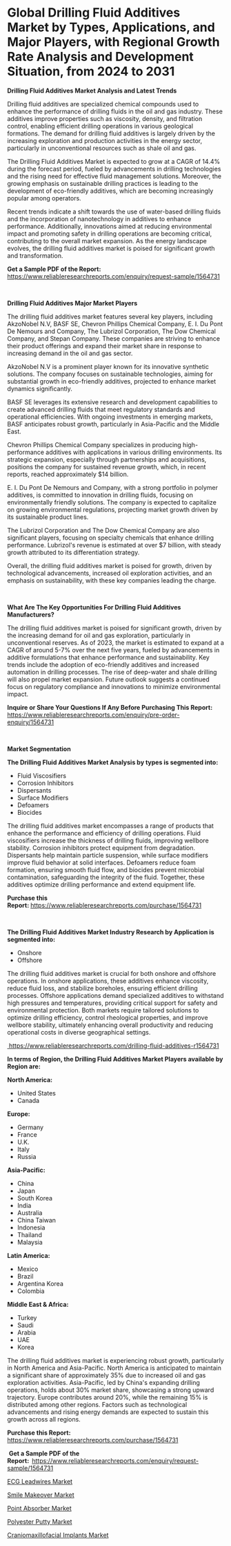 <p><h1>Global Drilling Fluid Additives Market by Types, Applications, and Major Players, with Regional Growth Rate Analysis and Development Situation, from 2024 to 2031</h1></p><p><strong>Drilling Fluid Additives Market Analysis and Latest Trends</strong></p>
<p><p>Drilling fluid additives are specialized chemical compounds used to enhance the performance of drilling fluids in the oil and gas industry. These additives improve properties such as viscosity, density, and filtration control, enabling efficient drilling operations in various geological formations. The demand for drilling fluid additives is largely driven by the increasing exploration and production activities in the energy sector, particularly in unconventional resources such as shale oil and gas. </p><p>The Drilling Fluid Additives Market is expected to grow at a CAGR of 14.4% during the forecast period, fueled by advancements in drilling technologies and the rising need for effective fluid management solutions. Moreover, the growing emphasis on sustainable drilling practices is leading to the development of eco-friendly additives, which are becoming increasingly popular among operators. </p><p>Recent trends indicate a shift towards the use of water-based drilling fluids and the incorporation of nanotechnology in additives to enhance performance. Additionally, innovations aimed at reducing environmental impact and promoting safety in drilling operations are becoming critical, contributing to the overall market expansion. As the energy landscape evolves, the drilling fluid additives market is poised for significant growth and transformation.</p></p>
<p><strong>Get a Sample PDF of the Report:&nbsp;</strong> <a href="https://www.reliableresearchreports.com/enquiry/request-sample/1564731?utm_campaign=4&utm_medium=2&utm_source=Github&utm_content=ia&utm_term=08112024&utm_id=drilling-fluid-additives">https://www.reliableresearchreports.com/enquiry/request-sample/1564731</a></p>
<p>&nbsp;</p>
<p><strong>Drilling Fluid Additives Major Market Players</strong></p>
<p><p>The drilling fluid additives market features several key players, including AkzoNobel N.V, BASF SE, Chevron Phillips Chemical Company, E. I. Du Pont De Nemours and Company, The Lubrizol Corporation, The Dow Chemical Company, and Stepan Company. These companies are striving to enhance their product offerings and expand their market share in response to increasing demand in the oil and gas sector.</p><p>AkzoNobel N.V is a prominent player known for its innovative synthetic solutions. The company focuses on sustainable technologies, aiming for substantial growth in eco-friendly additives, projected to enhance market dynamics significantly.</p><p>BASF SE leverages its extensive research and development capabilities to create advanced drilling fluids that meet regulatory standards and operational efficiencies. With ongoing investments in emerging markets, BASF anticipates robust growth, particularly in Asia-Pacific and the Middle East.</p><p>Chevron Phillips Chemical Company specializes in producing high-performance additives with applications in various drilling environments. Its strategic expansion, especially through partnerships and acquisitions, positions the company for sustained revenue growth, which, in recent reports, reached approximately $14 billion.</p><p>E. I. Du Pont De Nemours and Company, with a strong portfolio in polymer additives, is committed to innovation in drilling fluids, focusing on environmentally friendly solutions. The company is expected to capitalize on growing environmental regulations, projecting market growth driven by its sustainable product lines.</p><p>The Lubrizol Corporation and The Dow Chemical Company are also significant players, focusing on specialty chemicals that enhance drilling performance. Lubrizol's revenue is estimated at over $7 billion, with steady growth attributed to its differentiation strategy.</p><p>Overall, the drilling fluid additives market is poised for growth, driven by technological advancements, increased oil exploration activities, and an emphasis on sustainability, with these key companies leading the charge.</p></p>
<p>&nbsp;</p>
<p><strong>What Are The Key Opportunities For Drilling Fluid Additives Manufacturers?</strong></p>
<p><p>The drilling fluid additives market is poised for significant growth, driven by the increasing demand for oil and gas exploration, particularly in unconventional reserves. As of 2023, the market is estimated to expand at a CAGR of around 5-7% over the next five years, fueled by advancements in additive formulations that enhance performance and sustainability. Key trends include the adoption of eco-friendly additives and increased automation in drilling processes. The rise of deep-water and shale drilling will also propel market expansion. Future outlook suggests a continued focus on regulatory compliance and innovations to minimize environmental impact.</p></p>
<p><strong>Inquire or Share Your Questions If Any Before Purchasing This Report:</strong> <a href="https://www.reliableresearchreports.com/enquiry/pre-order-enquiry/1564731?utm_campaign=4&utm_medium=2&utm_source=Github&utm_content=ia&utm_term=08112024&utm_id=drilling-fluid-additives">https://www.reliableresearchreports.com/enquiry/pre-order-enquiry/1564731</a></p>
<p>&nbsp;</p>
<p><strong>Market Segmentation</strong></p>
<p><strong>The Drilling Fluid Additives Market Analysis by types is segmented into:</strong></p>
<p><ul><li>Fluid Viscosifiers</li><li>Corrosion Inhibitors</li><li>Dispersants</li><li>Surface Modifiers</li><li>Defoamers</li><li>Biocides</li></ul></p>
<p><p>The drilling fluid additives market encompasses a range of products that enhance the performance and efficiency of drilling operations. Fluid viscosifiers increase the thickness of drilling fluids, improving wellbore stability. Corrosion inhibitors protect equipment from degradation. Dispersants help maintain particle suspension, while surface modifiers improve fluid behavior at solid interfaces. Defoamers reduce foam formation, ensuring smooth fluid flow, and biocides prevent microbial contamination, safeguarding the integrity of the fluid. Together, these additives optimize drilling performance and extend equipment life.</p></p>
<p><strong>Purchase this Report:&nbsp;</strong><a href="https://www.reliableresearchreports.com/purchase/1564731?utm_campaign=4&utm_medium=2&utm_source=Github&utm_content=ia&utm_term=08112024&utm_id=drilling-fluid-additives">https://www.reliableresearchreports.com/purchase/1564731</a></p>
<p>&nbsp;</p>
<p><strong>The Drilling Fluid Additives Market Industry Research by Application is segmented into:</strong></p>
<p><ul><li>Onshore</li><li>Offshore</li></ul></p>
<p><p>The drilling fluid additives market is crucial for both onshore and offshore operations. In onshore applications, these additives enhance viscosity, reduce fluid loss, and stabilize boreholes, ensuring efficient drilling processes. Offshore applications demand specialized additives to withstand high pressures and temperatures, providing critical support for safety and environmental protection. Both markets require tailored solutions to optimize drilling efficiency, control rheological properties, and improve wellbore stability, ultimately enhancing overall productivity and reducing operational costs in diverse geographical settings.</p></p>
<p><a href="https://www.reliableresearchreports.com/drilling-fluid-additives-r1564731?utm_campaign=4&utm_medium=2&utm_source=Github&utm_content=ia&utm_term=08112024&utm_id=drilling-fluid-additives">&nbsp;https://www.reliableresearchreports.com/drilling-fluid-additives-r1564731</a></p>
<p><strong>In terms of Region, the Drilling Fluid Additives Market Players available by Region are:</strong></p>
<p>
    <p> <strong> North America: </strong>
        <ul>
            <li>United States</li>
            <li>Canada</li>
        </ul>
        </p> 
    <p> <strong> Europe: </strong>
        <ul>
            <li>Germany</li>
            <li>France</li>
            <li>U.K.</li>
            <li>Italy</li>
            <li>Russia</li>
        </ul>
        </p> 
    <p> <strong> Asia-Pacific: </strong>
        <ul>
            <li>China</li>
            <li>Japan</li>
            <li>South Korea</li>
            <li>India</li>
            <li>Australia</li>
            <li>China Taiwan</li>
            <li>Indonesia</li>
            <li>Thailand</li>
            <li>Malaysia</li>
        </ul>
        </p> 
    <p> <strong> Latin America: </strong>
        <ul>
            <li>Mexico</li>
            <li>Brazil</li>
            <li>Argentina Korea</li>
            <li>Colombia</li>
        </ul>
        </p> 
    <p> <strong> Middle East & Africa: </strong>
        <ul>
            <li>Turkey</li>
            <li>Saudi</li>
            <li>Arabia</li>
            <li>UAE</li>
            <li>Korea</li>
        </ul>
    </p>
    </p>
<p><p>The drilling fluid additives market is experiencing robust growth, particularly in North America and Asia-Pacific. North America is anticipated to maintain a significant share of approximately 35% due to increased oil and gas exploration activities. Asia-Pacific, led by China's expanding drilling operations, holds about 30% market share, showcasing a strong upward trajectory. Europe contributes around 20%, while the remaining 15% is distributed among other regions. Factors such as technological advancements and rising energy demands are expected to sustain this growth across all regions.</p></p>
<p><strong>Purchase this Report: </strong><a href="https://www.reliableresearchreports.com/purchase/1564731?utm_campaign=4&utm_medium=2&utm_source=Github&utm_content=ia&utm_term=08112024&utm_id=drilling-fluid-additives">https://www.reliableresearchreports.com/purchase/1564731</a></p>
<p>&nbsp;<strong>Get a Sample PDF of the Report:&nbsp;&nbsp;</strong><a href="https://www.reliableresearchreports.com/enquiry/request-sample/1564731?utm_campaign=4&utm_medium=2&utm_source=Github&utm_content=ia&utm_term=08112024&utm_id=drilling-fluid-additives">https://www.reliableresearchreports.com/enquiry/request-sample/1564731</a></p>
<p><strong></strong></p>
<p><p><a href="https://issuu.com/reportprime-2/docs/ecg-leadwires-market-size-2030.pptx_7a3dab0540da8e?utm_campaign=4&utm_medium=2&utm_source=Github&utm_content=ia&utm_term=08112024&utm_id=drilling-fluid-additives">ECG Leadwires Market</a></p><p><a href="https://issuu.com/reportprime-2/docs/smile-makeover-market-size-2030.ppt_d041a95df0c6fd?utm_campaign=4&utm_medium=2&utm_source=Github&utm_content=ia&utm_term=08112024&utm_id=drilling-fluid-additives">Smile Makeover Market</a></p><p><a href="https://github.com/alesiasc0na/Market-Research-Report-List-1/blob/main/point-absorber-market.md?utm_campaign=4&utm_medium=2&utm_source=Github&utm_content=ia&utm_term=08112024&utm_id=drilling-fluid-additives">Point Absorber Market</a></p><p><a href="https://github.com/WayneHopkins413/Market-Research-Report-List-1/blob/main/polyester-putty-market.md?utm_campaign=4&utm_medium=2&utm_source=Github&utm_content=ia&utm_term=08112024&utm_id=drilling-fluid-additives">Polyester Putty Market</a></p><p><a href="https://issuu.com/reportprime-2/docs/craniomaxillofacial-implants-market_89fca9e84f04dd?utm_campaign=4&utm_medium=2&utm_source=Github&utm_content=ia&utm_term=08112024&utm_id=drilling-fluid-additives">Craniomaxillofacial Implants Market</a></p></p>